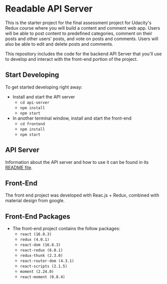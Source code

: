 # Readable API Server

This is the starter project for the final assessment project for Udacity's Redux course where you will build a content and comment web app. Users will be able to post content to predefined categories, comment on their posts and other users' posts, and vote on posts and comments. Users will also be able to edit and delete posts and comments.

This repository includes the code for the backend API Server that you'll use to develop and interact with the front-end portion of the project.

## Start Developing

To get started developing right away:

* Install and start the API server
    - `cd api-server`
    - `npm install`
    - `npm start`
* In another terminal window, install and start the front-end
    - `cd frontend`
    - `npm install`
    - `npm start`

## API Server

Information about the API server and how to use it can be found in its [README file](api-server/README.md).

## Front-End

The front end project was developed with Reac.js + Redux, combined with material design from google.

## Front-End Packages

* The front-end project contains the follow packages:
    - `react (16.8.3)`
    - `redux (4.0.1)`
    - `react-dom (16.8.3)`
    - `react-redux (6.0.1)`
    - `redux-thunk (2.3.0)`
    - `react-router-dom (4.3.1)`
    - `react-scripts (2.1.5)`
    - `moment (2.24.0)`
    - `react-moment (0.8.4)`
    
    
